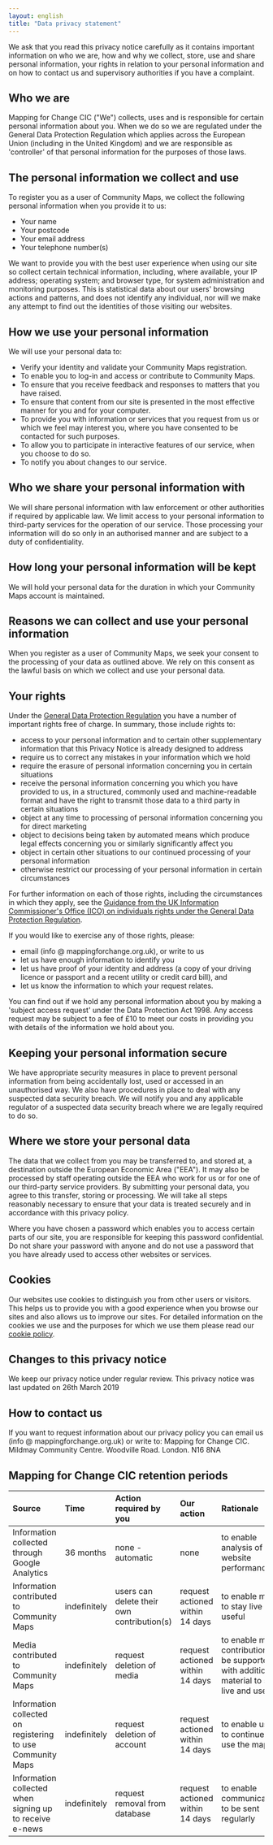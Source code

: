 ```yaml
---
layout: english
title: "Data privacy statement"
---
```


We ask that you read this privacy notice carefully as it contains important information on who we are, how and why we collect, store, use and share personal information, your rights in relation to your personal information and on how to contact us and supervisory authorities if you have a complaint.

## Who we are

Mapping for Change CIC ("We") collects, uses and is responsible for certain personal information about you. When we do so we are regulated under the General Data Protection Regulation which applies across the European Union (including in the United Kingdom) and we are responsible as 'controller' of that personal information for the purposes of those laws.

## The personal information we collect and use

To register you as a user of Community Maps, we collect the following personal information when you provide it to us:
- Your name
- Your postcode
- Your email address
- Your telephone number(s)

We want to provide you with the best user experience when using our site so collect certain technical information, including, where available, your IP address; operating system; and browser type, for system administration and monitoring purposes. This is statistical data about our users' browsing actions and patterns, and does not identify any individual, nor will we make any attempt to find out the identities of those visiting our websites.

## How we use your personal information

We will use your personal data to:
- Verify your identity and validate your Community Maps registration.
- To enable you to log-in and access or contribute to Community Maps.
- To ensure that you receive feedback and responses to matters that you have raised.
- To ensure that content from our site is presented in the most effective manner for you and for your computer.
- To provide you with information or services that you request from us or which we feel may interest you, where you have consented to be contacted for such purposes.
- To allow you to participate in interactive features of our service, when you choose to do so.
- To notify you about changes to our service.

## Who we share your personal information with

We will share personal information with law enforcement or other authorities if required by applicable law. We limit access to your personal information to third-party services for the operation of our service. Those processing your information will do so only in an authorised manner and are subject to a duty of confidentiality.

## How long your personal information will be kept

We will hold your personal data for the duration in which your Community Maps account is maintained.

## Reasons we can collect and use your personal information

When you register as a user of Community Maps, we seek your consent to the processing of your data as outlined above.  We rely on this consent as the lawful basis on which we collect and use your personal data.

## Your rights

Under the [General Data Protection Regulation](http://eur-lex.europa.eu/legal-content/EN/TXT/PDF/?uri=CELEX:32016R0679&from=EN) you have a number of important rights free of charge. In summary, those include rights to:
- access to your personal information and to certain other supplementary information that this Privacy Notice is already designed to address
- require us to correct any mistakes in your information which we hold
- require the erasure of personal information concerning you in certain situations
- receive the personal information concerning you which you have provided to us, in a structured, commonly used and machine-readable format and have the right to transmit those data to a third party in certain situations
- object at any time to processing of personal information concerning you for direct marketing
- object to decisions being taken by automated means which produce legal effects concerning you or similarly significantly affect you
- object in certain other situations to our continued processing of your personal information
- otherwise restrict our processing of your personal information in certain circumstances

For further information on each of those rights, including the circumstances in which they apply, see the [Guidance from the UK Information Commissioner's Office (ICO) on individuals rights under the General Data Protection Regulation](http://ico.org.uk/for-organisations/guide-to-the-general-data-protection-regulation-gdpr/individual-rights/).

If you would like to exercise any of those rights, please:
- email (info @ mappingforchange.org.uk), or write to us
- let us have enough information to identify you
- let us have proof of your identity and address (a copy of your driving licence or passport and a recent utility or credit card bill), and
- let us know the information to which your request relates.

You can find out if we hold any personal information about you by making a 'subject access request' under the Data Protection Act 1998. Any access request may be subject to a fee of £10 to meet our costs in providing you with details of the information we hold about you.

## Keeping your personal information secure

We have appropriate security measures in place to prevent personal information from being accidentally lost, used or accessed in an unauthorised way. We also have procedures in place to deal with any suspected data security breach. We will notify you and any applicable regulator of a suspected data security breach where we are legally required to do so.

## Where we store your personal data

The data that we collect from you may be transferred to, and stored at, a destination outside the European Economic Area ("EEA"). It may also be processed by staff operating outside the EEA who work for us or for one of our third-party service providers. By submitting your personal data, you agree to this transfer, storing or processing. We will take all steps reasonably necessary to ensure that your data is treated securely and in accordance with this privacy policy.

Where you have chosen a password which enables you to access certain parts of our site, you are responsible for keeping this password confidential. Do not share your password with anyone and do not use a password that you have already used to access other websites or services.

## Cookies

Our websites use cookies to distinguish you from other users or visitors. This helps us to provide you with a good experience when you browse our sites and also allows us to improve our sites. For detailed information on the cookies we use and the purposes for which we use them please read our [cookie policy](http://help.communitymaps.org.uk/en/cookie-policy.html).

## Changes to this privacy notice

We keep our privacy notice under regular review. This privacy notice was last updated on 26th March 2019

## How to contact us

If you want to request information about our privacy policy you can email us (info @ mappingforchange.org.uk) or write to:
Mapping for Change CIC. Mildmay Community Centre. Woodville Road. London. N16 8NA

## Mapping for Change CIC retention periods

| Source | Time | Action required by you | Our action | Rationale |
| :----- | :--- | :--------------------- | :--------- | :-------- |
| Information collected through Google Analytics |	36 months |	none - automatic |	none |	to enable analysis of website performance |
| Information contributed to Community Maps	| indefinitely |	users can delete their own contribution(s)	| request actioned within 14 days |	to enable maps to stay live and useful |
| Media contributed to Community Maps |	indefinitely	| request deletion of media |	request actioned within 14 days |	to enable map contributions to be supported with additional material to stay live and useful |
| Information collected on registering to use Community Maps |	indefinitely	| request deletion of account | request actioned within 14 days	| to enable users to continue to use the maps |
| Information collected when signing up to receive e-news |	indefinitely	| request removal from database |	request actioned within 14 days |	to enable communications to be sent regularly |
